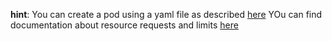 **hint**: 
You can create a pod using a yaml file as described [here](https://kubernetes.io/docs/concepts/workloads/pods/#using-pods)
YOu can find documentation about resource requests and limits [here](https://kubernetes.io/docs/concepts/configuration/manage-resources-containers/#example-1)
